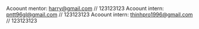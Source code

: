 Acoount mentor: harry@gmail.com // 123123123
Acoount intern: pntt96gl@gmail.com // 123123123
Acoount intern: thinhpro1996@gmail.com // 123123123